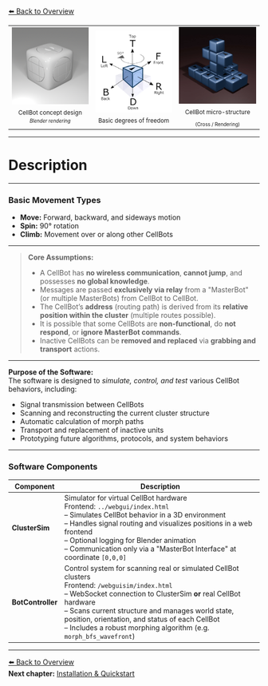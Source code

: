 [⬅️ Back to Overview](../README.md)

<table>
  <tr>
    <td align="center">
      <img src="img/cellbot_concept.png" width="180"/><br>
      <sub>
        CellBot concept design<br>
        <sup><i>Blender rendering</i></sup>
      </sub>
    </td>
    <td align="center">
      <img src="img/sketch1.png" width="180"/><br>
      <sub>
        Basic degrees of freedom
      </sub>
    </td>
    <td align="center">
      <img src="img/cellbot_cross.png" width="180"/><br>
      <sub>
        CellBot micro-structure<br>
        <sub>(Cross / Rendering)</sub>
      </sub>
    </td>
  </tr>
</table>

---

# Description

---

### Basic Movement Types

- **Move:** Forward, backward, and sideways motion  
- **Spin:** 90° rotation  
- **Climb:** Movement over or along other CellBots

---

> **Core Assumptions:**
>
> - A CellBot has **no wireless communication**, **cannot jump**, and possesses **no global knowledge**.
> - Messages are passed **exclusively via relay** from a "MasterBot" (or multiple MasterBots) from CellBot to CellBot.
> - The CellBot’s **address** (routing path) is derived from its **relative position within the cluster** (multiple routes possible).
> - It is possible that some CellBots are **non-functional**, do **not respond**, or **ignore MasterBot commands**.
> - Inactive CellBots can be **removed and replaced** via **grabbing and transport** actions.

---

**Purpose of the Software:**  
The software is designed to *simulate, control, and test* various CellBot behaviors, including:

- Signal transmission between CellBots  
- Scanning and reconstructing the current cluster structure  
- Automatic calculation of morph paths  
- Transport and replacement of inactive units  
- Prototyping future algorithms, protocols, and system behaviors

---

### Software Components

| Component        | Description |
|------------------|-------------|
| **ClusterSim**   | Simulator for virtual CellBot hardware<br>Frontend: `../webgui/index.html`<br>– Simulates CellBot behavior in a 3D environment<br>– Handles signal routing and visualizes positions in a web frontend<br>– Optional logging for Blender animation<br>– Communication only via a "MasterBot Interface" at coordinate `[0,0,0]` |
| **BotController** | Control system for scanning real or simulated CellBot clusters<br>Frontend: `/webguisim/index.html`<br>– WebSocket connection to ClusterSim **or** real CellBot hardware<br>– Scans current structure and manages world state, position, orientation, and status of each CellBot<br>– Includes a robust morphing algorithm (e.g. `morph_bfs_wavefront`) |

---

[⬅️ Back to Overview](../README.md)  
**Next chapter:** [Installation & Quickstart](install.md)
